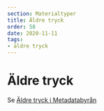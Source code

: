 ```yaml
---
section: Materialtyper
title: Äldre tryck
order: 58
date: 2020-11-11
tags:
- äldre tryck
--- 
```


# Äldre tryck

Se [Äldre tryck i Metadatabyrån](https://metadatabyran.kb.se/beskrivning/materialtyper/aldre-tryck)
